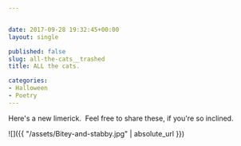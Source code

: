 ```yaml
---


date: 2017-09-28 19:32:45+00:00
layout: single

published: false
slug: all-the-cats__trashed
title: ALL the cats.

categories:
- Halloween
- Poetry
---
```


Here's a new limerick.  Feel free to share these, if you're so inclined.

![]({{ "/assets/Bitey-and-stabby.jpg" | absolute_url }})
